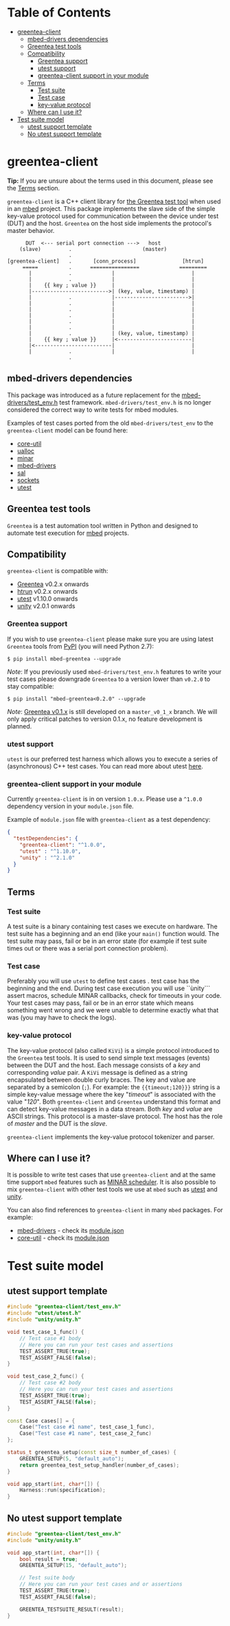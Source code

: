 # Table of Contents

* [greentea-client](#greentea-client)
  * [mbed-drivers dependencies](#mbed-drivers-dependencies)
  * [Greentea test tools](#greentea-test-tools)
  * [Compatibility](#compatibility)
    * [Greentea support](#greentea-support)
    * [utest support](#utest-support)
    * [greentea-client support in your module](#greentea-client-support-in-your-module)
  * [Terms](#terms)
    * [Test suite](#test-suite)
    * [Test case](#test-case)
    * [key-value protocol](#key-value-protocol)
  * [Where can I use it?](#where-can-i-use-it)
* [Test suite model](#test-suite-model)
  * [utest support template](#utest-support-template)
  * [No utest support template](#no-utest-support-template)

# greentea-client

**Tip:** If you are unsure about the terms used in this document, please see the [Terms](#Terms) section.

```greentea-client``` is a C++ client library for [the Greentea test tool](https://github.com/ARMmbed/greentea) when used in an [mbed](www.mbed.com) project.
This package implements the slave side of the simple key-value protocol used  for communication between the device under test (DUT) and the host. ```Greentea``` on the host side implements the protocol's master behavior.


```
      DUT  <--- serial port connection --->   host
    (slave)         .                       (master)
                    .
[greentea-client]   .       [conn_process]               [htrun]
     =====          .      ================             =========
       |            .             |                         |
       |            .             |                         |
       |    {{ key ; value }}     |                         |
       |------------------------->| (key, value, timestamp) |
       |            .             |------------------------>|
       |            .             |                         |
       |            .             |                         |
       |            .             |                         |
       |            .             |                         |
       |            .             |                         |
       |            .             | (key, value, timestamp) |
       |    {{ key ; value }}     |<------------------------|
       |<-------------------------|                         |
       |            .             |                         |
                    .
```

## mbed-drivers dependencies

This package was introduced as a future replacement for the [mbed-drivers/test_env.h](https://github.com/ARMmbed/mbed-drivers/blob/master/mbed-drivers/test_env.h) test framework. ```mbed-drivers/test_env.h``` is no longer considered the correct way to write tests for mbed modules.

Examples of test cases ported from the old ```mbed-drivers/test_env``` to the ```greentea-client``` model can be found here:
* [core-util](https://github.com/ARMmbed/core-util/pull/95)
* [ualloc](https://github.com/ARMmbed/ualloc/pull/24) 
* [minar](https://github.com/ARMmbed/minar/pull/36)
* [mbed-drivers](https://github.com/ARMmbed/mbed-drivers/pull/165)
* [sal](https://github.com/ARMmbed/sal/pull/46)
* [sockets](https://github.com/ARMmbed/sockets/pull/64)
* [utest](https://github.com/ARMmbed/utest/pull/6)

## Greentea test tools

```Greentea``` is a test automation tool written in Python and designed to automate test execution for [mbed](www.mbed.com) projects.

## Compatibility

```greentea-client``` is compatible with:
* [Greentea](https://github.com/ARMmbed/greentea) v0.2.x onwards
* [htrun](https://github.com/ARMmbed/htrun) v0.2.x onwards
* [utest](https://github.com/ARMmbed/utest) v1.10.0 onwards
* [unity](https://github.com/ARMmbed/utest) v2.0.1 onwards

### Greentea support

If you wish to use ```greentea-client``` please make sure you are using latest ```Greentea``` tools from [PyPI](https://pypi.python.org/pypi/mbed-greentea) (you will need Python 2.7):
```
$ pip install mbed-greentea --upgrade
```

*Note*: If you previously used ```mbed-drivers/test_env.h``` features to write your test cases please downgrade ```Greentea``` to a version lower than ```v0.2.0``` to stay compatible:
```
$ pip install "mbed-greentea<0.2.0" --upgrade
```

*Note*: [Greentea v0.1.x](https://github.com/ARMmbed/greentea/tree/master_v0_1_x) is still developed on a ```master_v0_1_x``` branch. We will only apply critical patches to version 0.1.x, no feature development is planned.

### utest support

```utest``` is our preferred test harness which allows you to execute a series of (asynchronous) C++ test cases. You can read more about utest [here](https://github.com/ARMmbed/mbed-os/blob/master/features/frameworks/utest/README.md).

### greentea-client support in your module

Currently ```greentea-client``` is in on version ```1.0.x```. Please use a ```^1.0.0``` dependency version in your ```module.json``` file.

Example of ```module.json``` file with ```greentea-client``` as a test dependency:
```json
{
  "testDependencies": {
    "greentea-client": "^1.0.0",
    "utest" : "^1.10.0",
    "unity" : "^2.1.0"
  }
}
```

## Terms

### Test suite
A test suite is a binary containing test cases we execute on hardware. The test suite has a beginning and an end (like your ```main()``` function would. The test suite may pass, fail or be in an error state (for example if test suite times out or there was a serial port connection problem).

### Test case

Preferably you will use ```utest``` to define test cases . test case has the beginning and the end. During test case execution you will use ``ùnity``` assert macros, schedule MINAR callbacks, check for timeouts in your code. Your test cases may pass, fail or be in an error state which means something went wrong and we were unable to determine exactly what that was (you may have to check the logs).

### key-value protocol

The key-value protocol (also called ```KiVi```) is a simple protocol introduced to the ```Greentea``` test tools. It is used to send simple text messages (events) between the DUT and the host. Each message consists of a _key_ and corresponding _value_ pair.
A ```KiVi``` message is defined as a string encapsulated between double curly braces. The key and value are separated by a semicolon (```;```).
For example: the ```{{timeout;120}}}``` string is a simple key-value message where the key "_timeout_" is associated with the value "_120_". Both ```greentea-client``` and ```Greentea``` understand this format and can detect key-value messages in a data stream. Both _key_ and _value_ are ASCII strings.
This protocol is a master-slave protocol. The host has the role of _master_ and the DUT is the _slave_.

```greentea-client``` implements the key-value protocol tokenizer and parser.

## Where can I use it?
It is possible to write test cases that use ```greentea-client``` and at the same time support ```mbed``` features such as [MINAR scheduler](https://github.com/ARMmbed/minar). It is also possible to mix ```greentea-client``` with other test tools we use at ```mbed``` such as [utest](https://github.com/ARMmbed/utest) and [unity](https://github.com/ARMmbed/unity).

You can also find references to ```greentea-client``` in many ```mbed``` packages. For example:
  * [mbed-drivers](https://github.com/ARMmbed/mbed-drivers) - check its [module.json](https://github.com/ARMmbed/mbed-drivers/blob/master/module.json)
  * [core-util](https://github.com/ARMmbed/core-util) - check its [module.json](https://github.com/ARMmbed/core-util/blob/master/module.json)

# Test suite model
## utest support template
```c++
#include "greentea-client/test_env.h"
#include "utest/utest.h"
#include "unity/unity.h"

void test_case_1_func() {
    // Test case #1 body
    // Here you can run your test cases and assertions
    TEST_ASSERT_TRUE(true);
    TEST_ASSERT_FALSE(false);
}

void test_case_2_func() {
    // Test case #2 body
    // Here you can run your test cases and assertions
    TEST_ASSERT_TRUE(true);
    TEST_ASSERT_FALSE(false);
}

const Case cases[] = {
    Case("Test case #1 name", test_case_1_func),
    Case("Test case #1 name", test_case_2_func)
};

status_t greentea_setup(const size_t number_of_cases) {
    GREENTEA_SETUP(5, "default_auto");
    return greentea_test_setup_handler(number_of_cases);
}

void app_start(int, char*[]) {
    Harness::run(specification);
}
```
## No utest support template
```c++
#include "greentea-client/test_env.h"
#include "unity/unity.h"

void app_start(int, char*[]) {
    bool result = true;
    GREENTEA_SETUP(15, "default_auto");

    // Test suite body
    // Here you can run your test cases and or assertions
    TEST_ASSERT_TRUE(true);
    TEST_ASSERT_FALSE(false);

    GREENTEA_TESTSUITE_RESULT(result);
}
```

